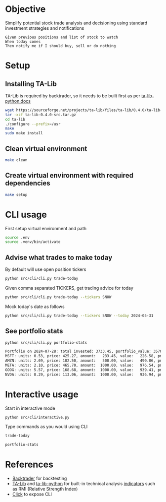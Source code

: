 # Objective
Simplify potential stock trade analysis and decisioning using standard investment strategies and notifications

```gherkin
Given previous positions and list of stock to watch
When today comes
Then notify me if I should buy, sell or do nothing
```

# Setup
## Installing TA-Lib
TA-Lib is required by backtrader, so it needs to be built first as per [ta-lib-python docs](https://github.com/TA-Lib/ta-lib-python?tab=readme-ov-file#linux)

```sh
wget https://sourceforge.net/projects/ta-lib/files/ta-lib/0.4.0/ta-lib-0.4.0-src.tar.gz/download
tar -xzf ta-lib-0.4.0-src.tar.gz
cd ta-lib
./configure --prefix=/usr
make
sudo make install
```

## Clean virtual environment
```sh
make clean
```

## Create virtual environment with required dependencies

```sh
make setup
```

# CLI usage

First setup virtual environment and path
```sh
source .env
source .venv/bin/activate
```

## Advise what trades to make today

By default will use open position tickers

```sh
python src/cli/cli.py trade-today
```

Given comma separated TICKERS, get trading advice for today 

```sh
python src/cli/cli.py trade-today --tickers SNOW
```

Mock today's date as follows 
```sh
python src/cli/cli.py trade-today --tickers SNOW --today 2024-05-31
```

## See portfolio stats

```sh
python src/cli/cli.py portfolio-stats
```

```sh
Portfolio on 2024-07-28: total invested: 3733.45, portfolio_value: 3570.32, pnl: -163.13, pnl_pct: -4.37%
MSFT: units: 0.53, price: 425.27, amount:   233.45, value:   226.58, pnl:  -6.87, pnl_pct:  -2.94%
AMZN: units: 2.69, price: 182.50, amount:   500.00, value:   490.86, pnl:  -9.14, pnl_pct:  -1.83%
META: units: 2.10, price: 465.70, amount:  1000.00, value:   976.54, pnl: -23.46, pnl_pct:  -2.35%
GOOG: units: 5.57, price: 168.68, amount:  1000.00, value:   939.41, pnl: -60.59, pnl_pct:  -6.06%
NVDA: units: 8.29, price: 113.06, amount:  1000.00, value:   936.94, pnl: -63.06, pnl_pct:  -6.31%
```

# Interactive usage
Start in interactive mode
```sh
python src/cli/interactive.py
```

Type commands as you would using CLI
```sh
trade-today
```

```sh
portfolio-stats
```

# References

* [Backtrader](https://www.backtrader.com/docu/quickstart/quickstart/#using-the-platform) for backtesting
* [TA-Lib](https://ta-lib.org/) and [ta-lib-python](https://github.com/ta-lib/ta-lib-python) for built-in technical analysis [indicators](https://ta-lib.org/functions/) such as RMI (Relative Strength Index)
* [Click](https://click.palletsprojects.com) to expose CLI